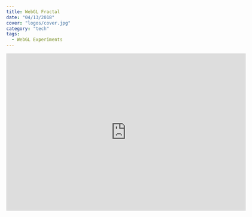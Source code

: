 ```yaml
---
title: WebGL Fractal
date: "04/13/2018"
cover: "logos/cover.jpg"
category: "tech"
tags:
  - WebGL Experiments
---
```


<iframe type="text/html" width="640" height="420" src="https://zeukkari.github.io/stackgl-experiment/" frameborder="0"></iframe>
